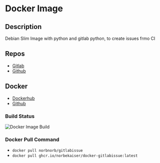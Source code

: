 # Docker Image

## Description
Debian Slim Image with python and gitlab python, to create issues frmo CI

## Repos
* [Gitlab](https://gitlab.norbert-ruehl.de/nruehl/docker-gitlabissue.git)
* [Github](https://github.com/norbekaiser/docker-gitlabissue.git)

## Docker
* [Dockerhub](https://hub.docker.com/r/norbnorb/gitlabissue)
* [Github](https://ghcr.io/norbekaiser/docker-gitlabissue)

### Build Status
![Docker Image Build](https://github.com/norbekaiser/docker-gitlabissue/actions/workflows/docker-image.yml/badge.svg)

### Docker Pull Command
* ```docker pull norbnorb/gitlabissue```
* ```docker pull ghcr.io/norbekaiser/docker-gitlabissue:latest```
